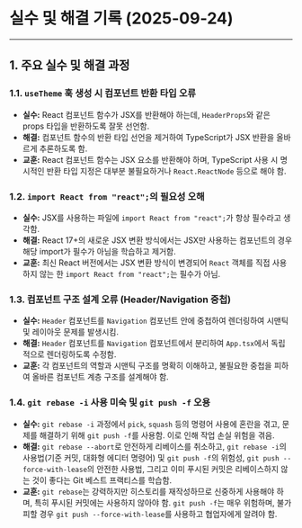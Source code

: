 # 실수 및 해결 기록 (2025-09-24)

---

## 1. 주요 실수 및 해결 과정

### 1.1. `useTheme` 훅 생성 시 컴포넌트 반환 타입 오류

-   **실수:** React 컴포넌트 함수가 JSX를 반환해야 하는데, `HeaderProps`와 같은 props 타입을 반환하도록 잘못 선언함.
-   **해결:** 컴포넌트 함수의 반환 타입 선언을 제거하여 TypeScript가 JSX 반환을 올바르게 추론하도록 함.
-   **교훈:** React 컴포넌트 함수는 JSX 요소를 반환해야 하며, TypeScript 사용 시 명시적인 반환 타입 지정은 대부분 불필요하거나 `React.ReactNode` 등으로 해야 함.

### 1.2. `import React from "react";`의 필요성 오해

-   **실수:** JSX를 사용하는 파일에 `import React from "react";`가 항상 필수라고 생각함.
-   **해결:** React 17+의 새로운 JSX 변환 방식에서는 JSX만 사용하는 컴포넌트의 경우 해당 import가 필수가 아님을 학습하고 제거함.
-   **교훈:** 최신 React 버전에서는 JSX 변환 방식이 변경되어 `React` 객체를 직접 사용하지 않는 한 `import React from "react";`는 필수가 아님.

### 1.3. 컴포넌트 구조 설계 오류 (Header/Navigation 중첩)

-   **실수:** `Header` 컴포넌트를 `Navigation` 컴포넌트 안에 중첩하여 렌더링하여 시맨틱 및 레이아웃 문제를 발생시킴.
-   **해결:** `Header` 컴포넌트를 `Navigation` 컴포넌트에서 분리하여 `App.tsx`에서 독립적으로 렌더링하도록 수정함.
-   **교훈:** 각 컴포넌트의 역할과 시맨틱 구조를 명확히 이해하고, 불필요한 중첩을 피하여 올바른 컴포넌트 계층 구조를 설계해야 함.

### 1.4. `git rebase -i` 사용 미숙 및 `git push -f` 오용

-   **실수:** `git rebase -i` 과정에서 `pick`, `squash` 등의 명령어 사용에 혼란을 겪고, 문제를 해결하기 위해 `git push -f`를 사용함. 이로 인해 작업 손실 위험을 겪음.
-   **해결:** `git rebase --abort`로 안전하게 리베이스를 취소하고, `git rebase -i`의 사용법(기준 커밋, 대화형 에디터 명령어) 및 `git push -f`의 위험성, `git push --force-with-lease`의 안전한 사용법, 그리고 이미 푸시된 커밋은 리베이스하지 않는 것이 좋다는 Git 베스트 프랙티스를 학습함.
-   **교훈:** `git rebase`는 강력하지만 히스토리를 재작성하므로 신중하게 사용해야 하며, 특히 푸시된 커밋에는 사용하지 않아야 함. `git push -f`는 매우 위험하며, 불가피할 경우 `git push --force-with-lease`를 사용하고 협업자에게 알려야 함.
